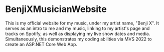 # BenjiXMusicianWebsite
This is my official website for my music, under my artist name, "Benji X". It serves as an intro to me and my music, linking to my artist's page and tracks on Spotify, as well as displaying my live show dates and media. Simultaneously, this demonstrates my coding abilities via MVS 2022 to create an ASP.NET Core Web App.
